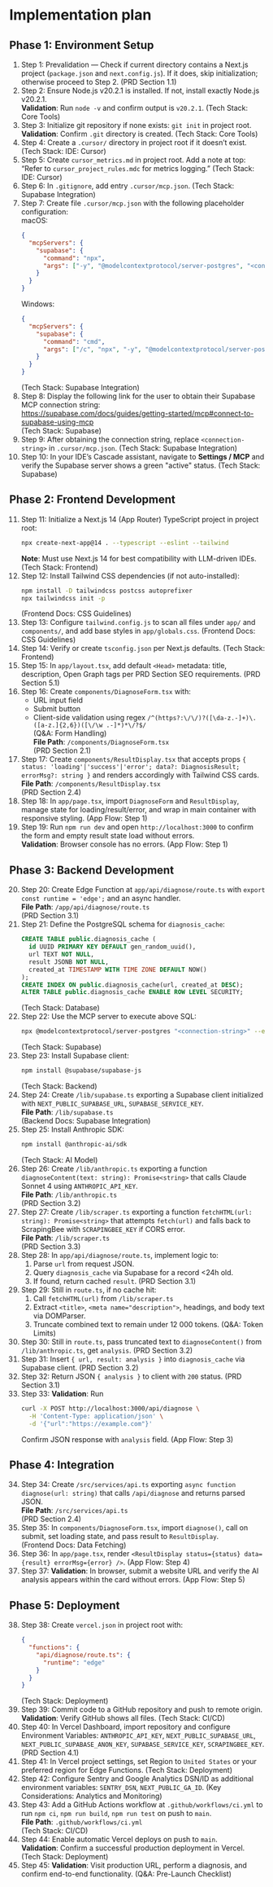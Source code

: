 # Implementation plan

## Phase 1: Environment Setup

1. Step 1: Prevalidation — Check if current directory contains a Next.js project (`package.json` and `next.config.js`). If it does, skip initialization; otherwise proceed to Step 2. (PRD Section 1.1)
2. Step 2: Ensure Node.js v20.2.1 is installed. If not, install exactly Node.js v20.2.1.  
   **Validation**: Run `node -v` and confirm output is `v20.2.1`. (Tech Stack: Core Tools)
3. Step 3: Initialize git repository if none exists: `git init` in project root.  
   **Validation**: Confirm `.git` directory is created. (Tech Stack: Core Tools)
4. Step 4: Create a `.cursor/` directory in project root if it doesn’t exist. (Tech Stack: IDE: Cursor)
5. Step 5: Create `cursor_metrics.md` in project root. Add a note at top: “Refer to `cursor_project_rules.mdc` for metrics logging.” (Tech Stack: IDE: Cursor)
6. Step 6: In `.gitignore`, add entry `.cursor/mcp.json`. (Tech Stack: Supabase Integration)
7. Step 7: Create file `.cursor/mcp.json` with the following placeholder configuration:  
   macOS:
   ```json
   {
     "mcpServers": {
       "supabase": {
         "command": "npx",
         "args": ["-y", "@modelcontextprotocol/server-postgres", "<connection-string>"]
       }
     }
   }
   ```
   Windows:
   ```json
   {
     "mcpServers": {
       "supabase": {
         "command": "cmd",
         "args": ["/c", "npx", "-y", "@modelcontextprotocol/server-postgres", "<connection-string>"]
       }
     }
   }
   ```  
   (Tech Stack: Supabase Integration)
8. Step 8: Display the following link for the user to obtain their Supabase MCP connection string:  
   https://supabase.com/docs/guides/getting-started/mcp#connect-to-supabase-using-mcp  
   (Tech Stack: Supabase)
9. Step 9: After obtaining the connection string, replace `<connection-string>` in `.cursor/mcp.json`. (Tech Stack: Supabase Integration)
10. Step 10: In your IDE’s Cascade assistant, navigate to **Settings / MCP** and verify the Supabase server shows a green "active" status. (Tech Stack: Supabase)

## Phase 2: Frontend Development

11. Step 11: Initialize a Next.js 14 (App Router) TypeScript project in project root:  
    ```bash
    npx create-next-app@14 . --typescript --eslint --tailwind
    ```  
    **Note**: Must use Next.js 14 for best compatibility with LLM-driven IDEs. (Tech Stack: Frontend)
12. Step 12: Install Tailwind CSS dependencies (if not auto-installed):  
    ```bash
    npm install -D tailwindcss postcss autoprefixer
    npx tailwindcss init -p
    ```  
    (Frontend Docs: CSS Guidelines)
13. Step 13: Configure `tailwind.config.js` to scan all files under `app/` and `components/`, and add base styles in `app/globals.css`. (Frontend Docs: CSS Guidelines)
14. Step 14: Verify or create `tsconfig.json` per Next.js defaults. (Tech Stack: Frontend)
15. Step 15: In `app/layout.tsx`, add default `<Head>` metadata: title, description, Open Graph tags per PRD Section SEO requirements. (PRD Section 5.1)
16. Step 16: Create `components/DiagnoseForm.tsx` with:  
    - URL input field
    - Submit button
    - Client-side validation using regex `/^(https?:\/\/)?([\da-z.-]+)\.([a-z.]{2,6})([\/\w .-]*)*\/?$/`  
    (Q&A: Form Handling)  
    **File Path**: `/components/DiagnoseForm.tsx`  
    (PRD Section 2.1)
17. Step 17: Create `components/ResultDisplay.tsx` that accepts props `{ status: 'loading'|'success'|'error'; data?: DiagnosisResult; errorMsg?: string }` and renders accordingly with Tailwind CSS cards.  
    **File Path**: `/components/ResultDisplay.tsx`  
    (PRD Section 2.4)
18. Step 18: In `app/page.tsx`, import `DiagnoseForm` and `ResultDisplay`, manage state for loading/result/error, and wrap in main container with responsive styling. (App Flow: Step 1)
19. Step 19: Run `npm run dev` and open `http://localhost:3000` to confirm the form and empty result state load without errors.  
    **Validation**: Browser console has no errors. (App Flow: Step 1)

## Phase 3: Backend Development

20. Step 20: Create Edge Function at `app/api/diagnose/route.ts` with `export const runtime = 'edge';` and an async handler.  
    **File Path**: `/app/api/diagnose/route.ts`  
    (PRD Section 3.1)
21. Step 21: Define the PostgreSQL schema for `diagnosis_cache`:  
    ```sql
    CREATE TABLE public.diagnosis_cache (
      id UUID PRIMARY KEY DEFAULT gen_random_uuid(),
      url TEXT NOT NULL,
      result JSONB NOT NULL,
      created_at TIMESTAMP WITH TIME ZONE DEFAULT NOW()
    );
    CREATE INDEX ON public.diagnosis_cache(url, created_at DESC);
    ALTER TABLE public.diagnosis_cache ENABLE ROW LEVEL SECURITY;
    ```  
    (Tech Stack: Database)
22. Step 22: Use the MCP server to execute above SQL:  
    ```bash
    npx @modelcontextprotocol/server-postgres "<connection-string>" --execute "$(<schema.sql)"
    ```  
    (Tech Stack: Supabase)
23. Step 23: Install Supabase client:  
    ```bash
    npm install @supabase/supabase-js
    ```  
    (Tech Stack: Backend)
24. Step 24: Create `/lib/supabase.ts` exporting a Supabase client initialized with `NEXT_PUBLIC_SUPABASE_URL`, `SUPABASE_SERVICE_KEY`.  
    **File Path**: `/lib/supabase.ts`  
    (Backend Docs: Supabase Integration)
25. Step 25: Install Anthropic SDK:  
    ```bash
    npm install @anthropic-ai/sdk
    ```  
    (Tech Stack: AI Model)
26. Step 26: Create `/lib/anthropic.ts` exporting a function `diagnoseContent(text: string): Promise<string>` that calls Claude Sonnet 4 using `ANTHROPIC_API_KEY`.  
    **File Path**: `/lib/anthropic.ts`  
    (PRD Section 3.2)
27. Step 27: Create `/lib/scraper.ts` exporting a function `fetchHTML(url: string): Promise<string>` that attempts `fetch(url)` and falls back to ScrapingBee with `SCRAPINGBEE_KEY` if CORS error.  
    **File Path**: `/lib/scraper.ts`  
    (PRD Section 3.3)
28. Step 28: In `app/api/diagnose/route.ts`, implement logic to:  
    1. Parse `url` from request JSON.  
    2. Query `diagnosis_cache` via Supabase for a record <24h old.  
    3. If found, return cached `result`.  (PRD Section 3.1)
29. Step 29: Still in `route.ts`, if no cache hit:  
    1. Call `fetchHTML(url)` from `/lib/scraper.ts`  
    2. Extract `<title>`, `<meta name="description">`, headings, and body text via DOMParser.  
    3. Truncate combined text to remain under 12 000 tokens.  (Q&A: Token Limits)
30. Step 30: Still in `route.ts`, pass truncated text to `diagnoseContent()` from `/lib/anthropic.ts`, get `analysis`. (PRD Section 3.2)
31. Step 31: Insert `{ url, result: analysis }` into `diagnosis_cache` via Supabase client. (PRD Section 3.2)
32. Step 32: Return JSON `{ analysis }` to client with `200` status. (PRD Section 3.1)
33. Step 33: **Validation**: Run  
    ```bash
    curl -X POST http://localhost:3000/api/diagnose \
      -H 'Content-Type: application/json' \
      -d '{"url":"https://example.com"}'
    ```  
    Confirm JSON response with `analysis` field. (App Flow: Step 3)

## Phase 4: Integration

34. Step 34: Create `/src/services/api.ts` exporting `async function diagnose(url: string)` that calls `/api/diagnose` and returns parsed JSON.  
    **File Path**: `/src/services/api.ts`  
    (PRD Section 2.4)
35. Step 35: In `components/DiagnoseForm.tsx`, import `diagnose()`, call on submit, set loading state, and pass result to `ResultDisplay`.  
    (Frontend Docs: Data Fetching)
36. Step 36: In `app/page.tsx`, render `<ResultDisplay status={status} data={result} errorMsg={error} />`.  (App Flow: Step 4)
37. Step 37: **Validation**: In browser, submit a website URL and verify the AI analysis appears within the card without errors. (App Flow: Step 5)

## Phase 5: Deployment

38. Step 38: Create `vercel.json` in project root with:  
    ```json
    {
      "functions": {
        "api/diagnose/route.ts": {
          "runtime": "edge"
        }
      }
    }
    ```  
    (Tech Stack: Deployment)
39. Step 39: Commit code to a GitHub repository and push to remote origin.  
    **Validation**: Verify GitHub shows all files. (Tech Stack: CI/CD)
40. Step 40: In Vercel Dashboard, import repository and configure Environment Variables: `ANTHROPIC_API_KEY`, `NEXT_PUBLIC_SUPABASE_URL`, `NEXT_PUBLIC_SUPABASE_ANON_KEY`, `SUPABASE_SERVICE_KEY`, `SCRAPINGBEE_KEY`. (PRD Section 4.1)
41. Step 41: In Vercel project settings, set Region to `United States` or your preferred region for Edge Functions. (Tech Stack: Deployment)
42. Step 42: Configure Sentry and Google Analytics DSN/ID as additional environment variables: `SENTRY_DSN`, `NEXT_PUBLIC_GA_ID`. (Key Considerations: Analytics and Monitoring)
43. Step 43: Add a GitHub Actions workflow at `.github/workflows/ci.yml` to run `npm ci`, `npm run build`, `npm run test` on push to `main`.  
    **File Path**: `.github/workflows/ci.yml`  
    (Tech Stack: CI/CD)
44. Step 44: Enable automatic Vercel deploys on push to `main`.  
    **Validation**: Confirm a successful production deployment in Vercel. (Tech Stack: Deployment)
45. Step 45: **Validation**: Visit production URL, perform a diagnosis, and confirm end-to-end functionality. (Q&A: Pre-Launch Checklist)